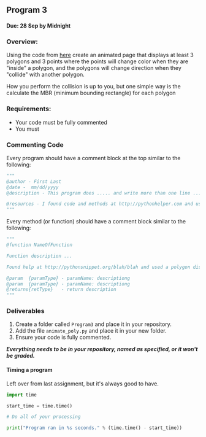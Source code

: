 ## Program 3
#### Due: 28 Sep by Midnight

### Overview:

Using the code from [here](https://github.com/rugbyprof/4553-Spatial-DS/blob/master/geo.py) create an animated page that displays 
at least 3 polygons and 3 points where the points will change color when they are "inside" a polygon, and the polygons will change 
direction when they "collide" with another polygon. 

How you perform the collision is up to you, but one simple way is the calculate the MBR (minimum bounding rectangle) for each polygon

### Requirements:

- Your code must be fully commented
- You must 

### Commenting Code
Every program should have a comment block at the top similar to the following:

```python
"""
@author - First Last
@date -  mm/dd/yyyy
@description - This program does ..... and write more than one line ..... 

@resources - I found code and methods at http://pythonhelper.com and used some polygon code.
"""
```

Every method (or function) should have a comment block similar to the following:

```python
"""
@function NameOfFunction 

Function description ...

Found help at http://pythonsnippet.org/blah/blah and used a polygon distance function

@param  {paramType} - paramName: descriptiong
@param  {paramType} - paramName: descriptiong
@returns{retType}   - return description
"""
```

### Deliverables

1. Create a folder called `Program3` and place it in your repository.
2. Add the file `animate_poly.py` and place it in your new folder.
3. Ensure your code is fully commented. 


***Everything needs to be in your repository, named as specified, or it won't be graded.***


#### Timing a program 

Left over from last assignment, but it's always good to have.

```python
import time

start_time = time.time()

# Do all of your processing

print("Program ran in %s seconds." % (time.time() - start_time))
```

